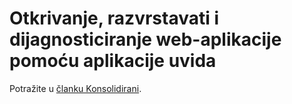 <properties
    pageTitle="Otkrivanje razvrstavanje, dijagnosticiranje J2EE web-aplikacije"
    description="Analitika ruši i otkrivanje i dijagnosticiranje probleme s performansama u web-aplikacija Java"
    authors="alancameronwills"
    services="application-insights"
    documentationCenter=""
    manager="douge"/>

<tags
    ms.service="application-insights"
    ms.workload="tbd"
    ms.tgt_pltfrm="ibiza"
    ms.devlang="na"
    ms.topic="article" 
    ms.date="02/04/2016"
    ms.author="awills"/>

# <a name="detect-triage-and-diagnose-web-apps-with-application-insights"></a>Otkrivanje, razvrstavati i dijagnosticiranje web-aplikacije pomoću aplikacije uvida

Potražite u [članku Konsolidirani](app-insights-detect-triage-diagnose.md).
 
